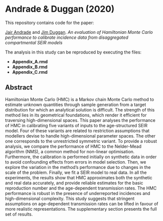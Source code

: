 
# Andrade & Duggan (2020)

This repository contains code for the paper:

[Jair Andrade](https://www.linkedin.com/in/jandraor/) and [Jim
Duggan](https://ie.linkedin.com/in/jduggan). *An evaluation of
Hamiltonian Monte Carlo performance to calibrate incidence data from
disaggregated compartmental SEIR models*

The analysis in this study can be reproduced by executing the files:

  - **Appendix\_A.rmd**
  - **Appendix\_B.rmd**
  - **Appendix\_C.rmd**

## Abstract

Hamiltonian Monte Carlo (HMC) is a Markov chain Monte Carlo method to
estimate unknown quantities through sample generation from a target
distribution for which an analytical solution is difficult. The strength
of this method lies in its geometrical foundations, which render it
efficient for traversing high-dimensional spaces. This paper analyses
the performance of HMC in calibrating five variants of inputs to the
age-structured SEIR model. Four of these variants are related to
restriction assumptions that modellers devise to handle high-dimensional
parameter spaces. The other one corresponds to the unrestricted
symmetric variant. To provide a robust analysis, we compare the
performance of HMC to the Nelder-Mead algorithm (NMS), a common method
for non-linear optimisation. Furthermore, the calibration is performed
initially on synthetic data in order to avoid confounding effects from
errors in model selection. Then, we explore the variation in the
method’s performance due to changes in the scale of the problem.
Finally, we fit a SEIR model to real data. In all the experiments, the
results show that HMC approximates both the synthetic and real data
accurately, and provide reliable estimates for the basic reproduction
number and the age-dependent transmission rates. The HMC performance is
robust in the presence of underreported incidences and high-dimensional
complexity. This study suggests that stringent assumptions on
age-dependent transmission rates can be lifted in favour of more
realistic representations. The supplementary section presents the full
set of results.
